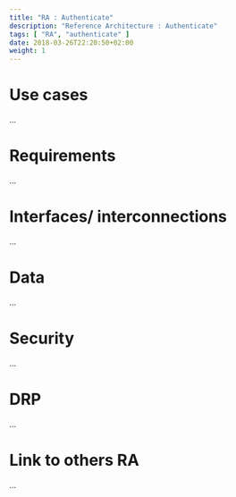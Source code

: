 ```yaml
---
title: "RA : Authenticate"
description: "Reference Architecture : Authenticate"
tags: [ "RA", "authenticate" ]
date: 2018-03-26T22:20:50+02:00
weight: 1
---
```

# Use cases

...

# Requirements

...

# Interfaces/ interconnections 

...

# Data

...

# Security 

...

# DRP

...

# Link to others RA 

...